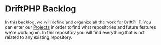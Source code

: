 # DriftPHP Backlog

In this backlog, we will define and organize all the work for DriftPHP. You can enter our [Projects](https://github.com/driftphp/backlog/projects) in order to find what repositories and future features we're working on. In this repository you will find everything that is not related to any existing repository.
